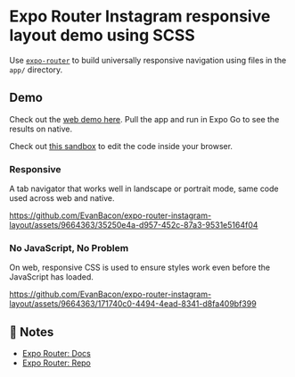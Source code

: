 # Expo Router Instagram responsive layout demo using SCSS

Use [`expo-router`](https://expo.github.io/router) to build universally responsive navigation using files in the `app/` directory.


## Demo

Check out the [web demo here](https://expo-instagram-layout.netlify.app/). Pull the app and run in Expo Go to see the results on native.

Check out [this sandbox](https://codesandbox.io/p/sandbox/github/EvanBacon/expo-router-instagram-layout) to edit the code inside your browser.

### Responsive

A tab navigator that works well in landscape or portrait mode, same code used across web and native.

https://github.com/EvanBacon/expo-router-instagram-layout/assets/9664363/35250e4a-d957-452c-87a3-9531e5164f04


### No JavaScript, No Problem

On web, responsive CSS is used to ensure styles work even before the JavaScript has loaded.

https://github.com/EvanBacon/expo-router-instagram-layout/assets/9664363/171740c0-4494-4ead-8341-d8fa409bf399


## 📝 Notes

- [Expo Router: Docs](https://expo.github.io/router)
- [Expo Router: Repo](https://github.com/expo/router)
